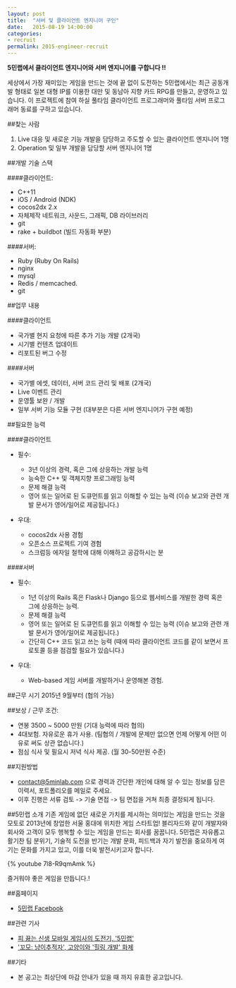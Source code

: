 ```yaml
---
layout: post
title:  "서버 및 클라이언트 엔지니어 구인"
date:   2015-08-19 14:00:00
categories:
- recruit
permalink: 2015-engineer-recruit
---
```


**5민랩에서 클라이언트 엔지니어와 서버 엔지니어를 구합니다 !!**

세상에서 가장 재미있는 게임을 만드는 것에 끝 없이 도전하는 5민랩에서는 최근 공동개발 형태로 일본 대형 IP를 이용한 대만 및 동남아 지향 카드 RPG를 만들고, 운영하고 있습니다. 이 프로젝트에 참여 하실 풀타임 클라이언트 프로그래머와 풀타임 서버 프로그래머 동료를 구하고 있습니다. 


##찾는 사람
1) Live 대응 및 새로운 기능 개발을 담당하고 주도할 수 있는 클라이언트 엔지니어 1명
2) Operation 및 일부 개발을 담당할 서버 엔지니어 1명


##개발 기술 스택

####클라이언트:

- C++11
- iOS / Android (NDK) 
- cocos2dx 2.x
- 자체제작 네트워크, 사운드, 그래픽, DB 라이브러리
- git
- rake + buildbot (빌드 자동화 부분) 

####서버:

- Ruby (Ruby On Rails)
- nginx
- mysql
- Redis / memcached.
- git 


##업무 내용

####클라이언트
- 국가별 현지 요청에 따른 추가 기능 개발 (2개국)
- 시기별 컨텐츠 업데이트
- 리포트된 버그 수정 

####서버 
- 국가별 에셋, 데이터, 서버 코드 관리 및 배포 (2개국)
- Live 이벤트 관리 
- 운영툴 보완 / 개발
- 일부 서버 기능 모듈 구현 (대부분은 다른 서버 엔지니어가 구현 예정)


##필요한 능력

####클라이언트 
- 필수:
  - 3년 이상의 경력, 혹은 그에 상응하는 개발 능력
  - 능숙한 C++ 및 객체지향 프로그래밍 능력
  - 문제 해결 능력
  - 영어 또는 일어로 된 도큐먼트를 읽고 이해할 수 있는 능력 (이슈 보고와 관련 개발 문서가 영어/일어로 제공됩니다.)

- 우대:
  - cocos2dx 사용 경험
  - 오픈소스 프로젝트 기여 경험
  - 스크럼등 에자일 철학에 대해 이해하고 공감하시는 분

####서버 
- 필수:
  - 1년 이상의 Rails 혹은 Flask나 Django 등으로 웹서비스를 개발한 경력 혹은 그에 상응하는 능력.
  - 문제 해결 능력
  - 영어 또는 일어로 된 도큐먼트를 읽고 이해할 수 있는 능력 (이슈 보고와 관련 개발 문서가 영어/일어로 제공됩니다.)
  - 간단히 C++ 코드 읽고 쓰는 능력 (때에 따라 클라이언트 코드를 같이 보면서 프로토콜 등을 점검할 필요가 있습니다.)

- 우대:
  - Web-based 게임 서버를 개발하거나 운영해본 경험.


##근무 시기
2015년 9월부터 (협의 가능)


##보상 / 근무 조건:
- 연봉 3500 ~ 5000 만원 (기대 능력에 따라 협의)
- 4대보험. 자유로운 휴가 사용. (팀협의 / 개발에 문제만 없으면 언제 어떻게 어떤 이유로 써도 상관 없습니다.)
- 점심 식사 및 필요시 저녁 식사 제공. (월 30-50만원 수준) 


##지원방법
- contact@5minlab.com 으로 경력과 간단한 개인에 대해 알 수 있는 정보를 담은 이력서, 포트폴리오를 메일로 주세요.
- 이후 진행은 서류 검토 -> 기술 면접 -> 팀 면접을 거쳐 최종 결정되게 됩니다. 


##5민랩 소개
기존 게임에 없던 새로운 가치를 제시하는 의미있는 게임을 만드는 것을 모토로 2013년에 창업한 서울 홍대에 위치한 게임 스타트업! 블리자드와 같이 개발자와 회사와 고객이 모두 행복할 수 있는 게임을 만드는 회사를 꿈꿉니다. 
5민랩은 자유롭고 활기찬 팀 분위기, 기술적 도전을 반기는 개발 문화, 피드백과 자기 발전을 중요하게 여기는 문화를 가지고 있고, 이를 더욱 발전시키고자 합니다. 

{% youtube 7l8-R9qmAmk %}

즐거워야 좋은 게임을 만듭니다.!


##홈페이지
* [5민랩 Facebook](http://facebook.com/5minlab)


##관련 기사
* [피 끓는 신생 모바일 게임사의 도전기, '5민랩'](http://news.naver.com/main/read.nhn?mode=LSD&mid=sec&sid1=105&oid=236&aid=0000100600)
* ['꼬모: 냥이추적자', 고양이와 '힐링 개발' 화제](http://www.hankyung.com/news/app/newsview.php?aid=201407154674v)


##기타
* 본 공고는 최상단에 마감 안내가 있을 때 까지 유효한 공고입니다.


